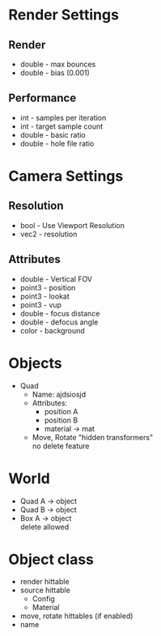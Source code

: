 ﻿# Render Settings
## Render
- double - max bounces
- double - bias (0.001)
## Performance
- int - samples per iteration
- int - target sample count
- double - basic ratio
- double - hole file ratio


# Camera Settings
## Resolution
- bool - Use Viewport Resolution
- vec2 - resolution
## Attributes
- double - Vertical FOV
- point3 - position
- point3 - lookat
- point3 - vup
- double - focus distance
- double - defocus angle
- color - background

# Objects
- Quad
  - Name: ajdsiosjd 
  - Attributes:
    - position A
    - position B
    - material -> mat
  - Move, Rotate "hidden transformers"  
no delete feature
# World
- Quad A -> object
- Quad B -> object
- Box A -> object  
delete allowed

# Object class
- render hittable
- source hittable
  - Config
  - Material
- move, rotate hittables (if enabled)
- name